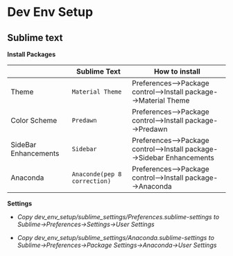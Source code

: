 
# Dev Env Setup

## Sublime text

**Install Packages**


|                |Sublime Text                   |How to install                       |
|----------------|-------------------------------|-----------------------------|
|Theme           |`Material Theme`               |Preferences-->Package control-->Install package-->Material Theme            |
|Color Scheme    |`Predawn       `               |Preferences-->Package control-->Install package-->Predawn
|SideBar Enhancements   |`Sidebar`               |Preferences-->Package control-->Install package-->Sidebar Enhancements
|Anaconda   |`Anaconde(pep 8 correction)`               |Preferences-->Package control-->Install package-->Anaconda
   

**Settings**

 - *Copy dev\_env\_setup/sublime\_settings/Preferences.sublime-settings
   to Sublime->Preferences->Settings->User Settings* 
   
 - *Copy dev\_env\_setup/sublime\_settings/Anaconda.sublime-settings to
   Sublime->Preferences->Package Settings->Anaconda->User Settings*
